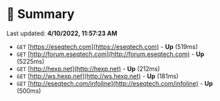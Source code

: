 # 📖 Summary
Last updated: **4/10/2022, 11:57:23 AM**

- `GET` [https://eseqtech.com](https://eseqtech.com) - **Up** (519ms)
- `GET` [http://forum.eseqtech.com](http://forum.eseqtech.com) - **Up** (5225ms)
- `GET` [http://hexp.net](http://hexp.net) - **Up** (212ms)
- `GET` [http://ws.hexp.net](http://ws.hexp.net) - **Up** (181ms)
- `GET` [http://eseqtech.com/infoline](http://eseqtech.com/infoline) - **Up** (500ms)
